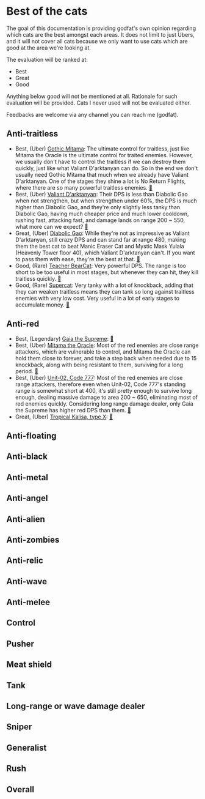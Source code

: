 # Best of the cats

The goal of this documentation is providing godfat's own opinion regarding
which cats are the best amongst each areas. It does not limit to just Ubers,
and it will not cover all cats because we only want to use cats which are
good at the area we're looking at.

The evaluation will be ranked at:

* Best
* Great
* Good

Anything below good will not be mentioned at all. Rationale for such
evaluation will be provided. Cats I never used will not be evaluated either.

Feedbacks are welcome via any channel you can reach me (godfat).

## Anti-traitless

* Best, (Uber) [Gothic Mitama](https://battle-cats.fandom.com/wiki/Dark_Mitama_(Uber_Rare_Cat)):
  The ultimate control for traitless, just like Mitama the Oracle is the
  ultimate control for traited enemies. However, we usually don't have to
  control the traitless if we can destroy them quickly, just like what
  Valiant D'arktanyan can do. So in the end we don't usually need
  Gothic Mitama that much when we already have Valiant D'arktanyan.
  One of the stages they shine a lot is No Return Flights, where there are
  so many powerful traitless enemies.
  [🐾](https://battlecats-db.com/unit/379.html)
* Best, (Uber) [Valiant D'arktanyan](https://battle-cats.fandom.com/wiki/D'arktanyan_(Uber_Rare_Cat)):
  Their DPS is less than Diabolic Gao when not strengthen, but when strengthen
  under 60%, the DPS is much higher than Diabolic Gao, and they're only
  slightly less tanky than Diabolic Gao, having much cheaper price and much
  lower cooldown, rushing fast, attacking fast, and damage lands on range
  200 ~ 550, what more can we expect?
  [🐾](https://battlecats-db.com/unit/442.html)
* Great, (Uber) [Diabolic Gao](https://battle-cats.fandom.com/wiki/Shadow_Gao_(Uber_Rare_Cat)):
  While they're not as impressive as Valiant D'arktanyan, still crazy DPS and
  can stand far at range 480, making them the best cat to beat
  Manic Eraser Cat and Mystic Mask Yulala (Heavenly Tower floor 40), which
  Valiant D'arktanyan can't. If you want to pass them with ease, they're the
  best at that.
  [🐾](https://battlecats-db.com/unit/334.html)
* Good, (Rare) [Teacher BearCat](https://battle-cats.fandom.com/wiki/Teacher_BearCat_(Rare_Cat)):
  Very powerful DPS. The range is too short to be too useful in most stages,
  but whenever they can hit, they kill traitless quickly.
  [🐾](https://battlecats-db.com/unit/532.html)
* Good, (Rare) [Supercat](https://battle-cats.fandom.com/wiki/Mightycat_(Rare_Cat)):
  Very tanky with a lot of knockback, adding that they can weaken traitless
  means they can tank so long against traitless enemies with very low cost.
  Very useful in a lot of early stages to accumulate money.
  [🐾](https://battlecats-db.com/unit/508.html)

## Anti-red

* Best, (Legendary) [Gaia the Supreme](https://battle-cats.fandom.com/wiki/Gaia_the_Creator_(Legend_Rare_Cat)):
  [🐾](https://battlecats-db.com/unit/494.html)
* Best, (Uber) [Mitama the Oracle](https://battle-cats.fandom.com/wiki/Miko_Mitama_(Uber_Rare_Cat)):
  Most of the red enemies are close range attackers, which are vulnerable to
  control, and Mitama the Oracle can hold them close to forever, and take a
  step back when needed due to 15 knockback, along with being resistant to
  them, surviving for a long period.
  [🐾](https://battlecats-db.com/unit/319.html)
* Best, (Uber) [Unit-02, Code 777](https://battle-cats.fandom.com/wiki/Eva_Unit-02_(Uber_Rare_Cat)):
  Most of the red enemies are close range attackers, therefore even when
  Unit-02, Code 777's standing range is somewhat short at 400, it's still
  pretty enough to survive long enough, dealing massive damage to area
  200 ~ 650, eliminating most of red enemies quickly. Considering long range
  damage dealer, only Gaia the Supreme has higher red DPS than them.
  [🐾](https://battlecats-db.com/unit/415.html)
* Great, (Uber) [Tropical Kalisa, type X](https://battle-cats.fandom.com/wiki/Tropical_Kalisa_(Uber_Rare_Cat)):
  [🐾](https://battlecats-db.com/unit/275.html)

## Anti-floating

## Anti-black

## Anti-metal

## Anti-angel

## Anti-alien

## Anti-zombies

## Anti-relic

## Anti-wave

## Anti-melee

## Control

## Pusher

## Meat shield

## Tank

## Long-range or wave damage dealer

## Sniper

## Generalist

## Rush

## Overall
